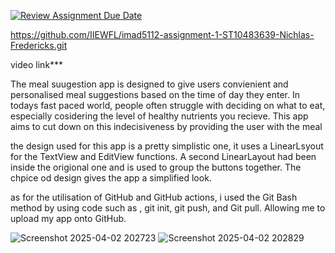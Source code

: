 [![Review Assignment Due Date](https://classroom.github.com/assets/deadline-readme-button-22041afd0340ce965d47ae6ef1cefeee28c7c493a6346c4f15d667ab976d596c.svg)](https://classroom.github.com/a/70UuwkKC)


https://github.com/IIEWFL/imad5112-assignment-1-ST10483639-Nichlas-Fredericks.git

video link***


The meal suugestion app is designed to give users convienient and personalised meal suggestions based on the time of day they enter. In todays fast paced world, people often struggle with deciding on what to eat, especially cosidering the level of healthy nutrients you recieve. This app aims to cut down on this indecisiveness by providing the user with the meal


the design used for this app is a pretty simplistic one, it uses a LinearLsyout for the TextView and EditView functions. A second LinearLayout had been inside the origional one and is used to group the buttons together. The chpice od design gives the app a simplified look.

as for the utilisation of GitHub and GitHub actions, i used the Git Bash method by using code such as , git init, git push, and Git pull. Allowing me to upload my app onto GitHub.



![Screenshot 2025-04-02 202723](https://github.com/user-attachments/assets/71621478-66f8-484f-a963-b7505d7eda6d)
![Screenshot 2025-04-02 202829](https://github.com/user-attachments/assets/f7160dbf-8157-4c00-84a4-08417b6b4c4a)
